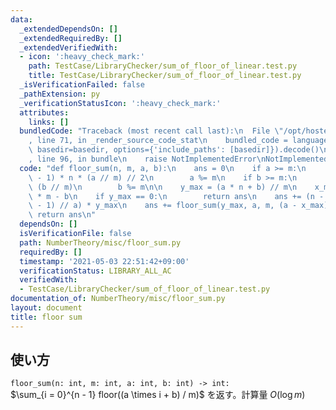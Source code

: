 ```yaml
---
data:
  _extendedDependsOn: []
  _extendedRequiredBy: []
  _extendedVerifiedWith:
  - icon: ':heavy_check_mark:'
    path: TestCase/LibraryChecker/sum_of_floor_of_linear.test.py
    title: TestCase/LibraryChecker/sum_of_floor_of_linear.test.py
  _isVerificationFailed: false
  _pathExtension: py
  _verificationStatusIcon: ':heavy_check_mark:'
  attributes:
    links: []
  bundledCode: "Traceback (most recent call last):\n  File \"/opt/hostedtoolcache/Python/3.10.1/x64/lib/python3.10/site-packages/onlinejudge_verify/documentation/build.py\"\
    , line 71, in _render_source_code_stat\n    bundled_code = language.bundle(stat.path,\
    \ basedir=basedir, options={'include_paths': [basedir]}).decode()\n  File \"/opt/hostedtoolcache/Python/3.10.1/x64/lib/python3.10/site-packages/onlinejudge_verify/languages/python.py\"\
    , line 96, in bundle\n    raise NotImplementedError\nNotImplementedError\n"
  code: "def floor_sum(n, m, a, b):\n    ans = 0\n    if a >= m:\n        ans += (n\
    \ - 1) * n * (a // m) // 2\n        a %= m\n    if b >= m:\n        ans += n *\
    \ (b // m)\n        b %= m\n\n    y_max = (a * n + b) // m\n    x_max = y_max\
    \ * m - b\n    if y_max == 0:\n        return ans\n    ans += (n - (x_max + a\
    \ - 1) // a) * y_max\n    ans += floor_sum(y_max, a, m, (a - x_max) % a)\n   \
    \ return ans\n"
  dependsOn: []
  isVerificationFile: false
  path: NumberTheory/misc/floor_sum.py
  requiredBy: []
  timestamp: '2021-05-03 22:51:42+09:00'
  verificationStatus: LIBRARY_ALL_AC
  verifiedWith:
  - TestCase/LibraryChecker/sum_of_floor_of_linear.test.py
documentation_of: NumberTheory/misc/floor_sum.py
layout: document
title: floor sum
---
```


## 使い方
`floor_sum(n: int, m: int, a: int, b: int) -> int:`  
$\sum_{i = 0}^{n - 1} floor((a \times i + b) / m)$ を返す。計算量 $O(\log m)$
